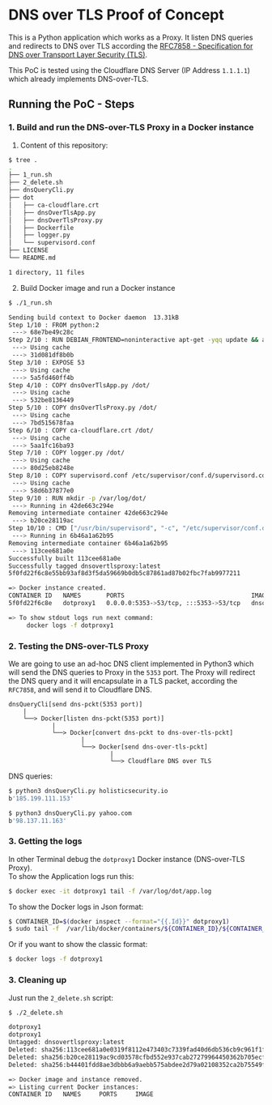 # DNS over TLS Proof of Concept

This is a Python application which works as a Proxy. It listen DNS queries and redirects to DNS over TLS according the [RFC7858 - Specification for DNS over Transport Layer Security (TLS)](https://tools.ietf.org/html/rfc7858).

This PoC is tested using the Cloudflare DNS Server (IP Address `1.1.1.1`) which already implements DNS-over-TLS.

## Running the PoC - Steps

### 1. Build and run the DNS-over-TLS Proxy in a Docker instance

1. Content of this repository:
```sh
$ tree .
.
├── 1_run.sh
├── 2_delete.sh
├── dnsQueryCli.py
├── dot
│   ├── ca-cloudflare.crt
│   ├── dnsOverTlsApp.py
│   ├── dnsOverTlsProxy.py
│   ├── Dockerfile
│   ├── logger.py
│   └── supervisord.conf
├── LICENSE
└── README.md

1 directory, 11 files
```

2. Build Docker image and run a Docker instance
```sh
$ ./1_run.sh

Sending build context to Docker daemon  13.31kB
Step 1/10 : FROM python:2
 ---> 68e7be49c28c
Step 2/10 : RUN DEBIAN_FRONTEND=noninteractive apt-get -yqq update && apt-get -yqq install supervisor
 ---> Using cache
 ---> 31d081df8b0b
Step 3/10 : EXPOSE 53
 ---> Using cache
 ---> 5a5fd460ff4b
Step 4/10 : COPY dnsOverTlsApp.py /dot/
 ---> Using cache
 ---> 532be8136449
Step 5/10 : COPY dnsOverTlsProxy.py /dot/
 ---> Using cache
 ---> 7bd515678faa
Step 6/10 : COPY ca-cloudflare.crt /dot/
 ---> Using cache
 ---> 5aa1fc16ba93
Step 7/10 : COPY logger.py /dot/
 ---> Using cache
 ---> 80d25eb8248e
Step 8/10 : COPY supervisord.conf /etc/supervisor/conf.d/supervisord.conf
 ---> Using cache
 ---> 58d6b37877e0
Step 9/10 : RUN mkdir -p /var/log/dot/
 ---> Running in 42de663c294e
Removing intermediate container 42de663c294e
 ---> b20ce28119ac
Step 10/10 : CMD ["/usr/bin/supervisord", "-c", "/etc/supervisor/conf.d/supervisord.conf"]
 ---> Running in 6b46a1a62b95
Removing intermediate container 6b46a1a62b95
 ---> 113cee681a0e
Successfully built 113cee681a0e
Successfully tagged dnsovertlsproxy:latest
5f0fd22f6c8e55bb93af8d3f5da59669b0db5c87861ad87b02fbc7fab9977211

=> Docker instance created.
CONTAINER ID   NAMES       PORTS                                   IMAGE
5f0fd22f6c8e   dotproxy1   0.0.0.0:5353->53/tcp, :::5353->53/tcp   dnsovertlsproxy

=> To show stdout logs run next command: 
	 docker logs -f dotproxy1
```

### 2. Testing the DNS-over-TLS Proxy

We are going to use an ad-hoc DNS client implemented in Python3 which will send the DNS queries to Proxy in the `5353` port. The Proxy will redirect the DNS query and it will encapsulate in a TLS packet, according the `RFC7858`, and will send it to Cloudflare DNS.

```
dnsQueryCli[send dns-pckt(5353 port)]
    | 
    └──> Docker[listen dns-pckt(5353 port)]
            |  
            └──> Docker[convert dns-pckt to dns-over-tls-pckt]
                    | 
                    └──> Docker[send dns-over-tls-pckt]
                            | 
                            └──> Cloudflare DNS over TLS
```

DNS queries:
```sh
$ python3 dnsQueryCli.py holisticsecurity.io 
b'185.199.111.153'

$ python3 dnsQueryCli.py yahoo.com 
b'98.137.11.163'
```

### 3. Getting the logs

In other Terminal debug the `dotproxy1` Docker instance (DNS-over-TLS Proxy).  
To show the Application logs run this:
```sh
$ docker exec -it dotproxy1 tail -f /var/log/dot/app.log
```

To show the Docker logs in Json format:
```sh
$ CONTAINER_ID=$(docker inspect --format="{{.Id}}" dotproxy1)
$ sudo tail -f  /var/lib/docker/containers/${CONTAINER_ID}/${CONTAINER_ID}-json.log | jq
```

Or if you want to show the classic format:
```sh
$ docker logs -f dotproxy1
```

### 3. Cleaning up

Just run the `2_delete.sh` script:
```sh
$ ./2_delete.sh

dotproxy1
dotproxy1
Untagged: dnsovertlsproxy:latest
Deleted: sha256:113cee681a0e0319f8112e473403c7339fad40d6db536cb9c961f1fc8f3269aa
Deleted: sha256:b20ce28119ac9cd03578cfbd552e937cab27279964450362b705ecfa156cdcc6
Deleted: sha256:b44401fdd8ae3dbbb6a9aebb575abdee2d79a02108352ca2b75549f5018055e5

=> Docker image and instance removed.
=> Listing current Docker instances:
CONTAINER ID   NAMES     PORTS     IMAGE

```
